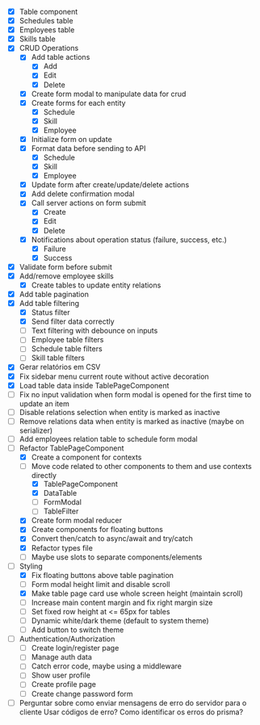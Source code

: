 - [x] Table component
- [x] Schedules table
- [x] Employees table
- [x] Skills table
- [x] CRUD Operations
  - [x] Add table actions
    - [x] Add
    - [x] Edit
    - [x] Delete
  - [x] Create form modal to manipulate data for crud
  - [x] Create forms for each entity
    - [x] Schedule
    - [x] Skill
    - [x] Employee
  - [x] Initialize form on update
  - [x] Format data before sending to API
    - [x] Schedule
    - [x] Skill
    - [x] Employee
  - [x] Update form after create/update/delete actions
  - [x] Add delete confirmation modal
  - [x] Call server actions on form submit
    - [x] Create
    - [x] Edit
    - [x] Delete
  - [x] Notifications about operation status (failure, success, etc.)
    - [x] Failure
    - [x] Success
- [x] Validate form before submit
- [x] Add/remove employee skills
  - [x] Create tables to update entity relations
- [x] Add table pagination
- [x] Add table filtering
  - [x] Status filter
  - [x] Send filter data correctly
  - [ ] Text filtering with debounce on inputs
  - [ ] Employee table filters
  - [ ] Schedule table filters
  - [ ] Skill table filters
- [x] Gerar relatórios em CSV
- [x] Fix sidebar menu current route without active decoration
- [x] Load table data inside TablePageComponent
- [ ] Fix no input validation when form modal is opened for the first time to update an item
- [ ] Disable relations selection when entity is marked as inactive
- [ ] Remove relations data when entity is marked as inactive (maybe on serializer)
- [ ] Add employees relation table to schedule form modal
- [ ] Refactor TablePageComponent
  - [x] Create a component for contexts
  - [ ] Move code related to other components to them and use contexts directly
    - [x] TablePageComponent
    - [x] DataTable
    - [ ] FormModal
    - [ ] TableFilter
  - [x] Create form modal reducer
  - [x] Create components for floating buttons
  - [x] Convert then/catch to async/await and try/catch
  - [x] Refactor types file
  - [ ] Maybe use slots to separate components/elements
- [ ] Styling
  - [x] Fix floating buttons above table pagination
  - [ ] Form modal height limit and disable scroll
  - [x] Make table page card use whole screen height (maintain scroll)
  - [ ] Increase main content margin and fix right margin size
  - [ ] Set fixed row height at <= 65px for tables
  - [ ] Dynamic white/dark theme (default to system theme)
  - [ ] Add button to switch theme
- [ ] Authentication/Authorization
  - [ ] Create login/register page
  - [ ] Manage auth data
  - [ ] Catch error code, maybe using a middleware
  - [ ] Show user profile
  - [ ] Create profile page
  - [ ] Create change password form

- [ ] Perguntar sobre como enviar mensagens de erro do servidor para o cliente
Usar códigos de erro?
Como identificar os erros do prisma?
